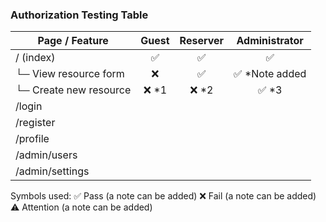 ### Authorization Testing Table

| Page / Feature           | Guest | Reserver | Administrator |
|--------------------------|:-----:|:--------:|:--------------:|
| / (index)                |  ✅   |   ✅     |      ✅        |
| └─ View resource form    |  ❌   |   ✅     | ✅ *Note added |
| └─ Create new resource   | ❌ *1 | ❌ *2    | ✅ *3          |
| /login                   |     |        |              |
| /register                |     |        |              |
| /profile                 |     |        |             |
| /admin/users             |     |        |              |
| /admin/settings          |     |        |             |

Symbols used:
✅ Pass (a note can be added)
❌ Fail (a note can be added)
⚠️ Attention (a note can be added)
